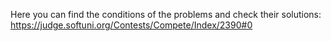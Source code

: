 Here you can find the conditions of the problems and check their solutions:
https://judge.softuni.org/Contests/Compete/Index/2390#0
